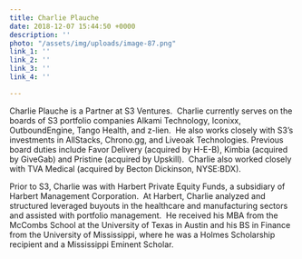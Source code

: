 ```yaml
---
title: Charlie Plauche
date: 2018-12-07 15:44:50 +0000
description: ''
photo: "/assets/img/uploads/image-87.png"
link_1: ''
link_2: ''
link_3: ''
link_4: ''

---
```

Charlie Plauche is a Partner at S3 Ventures.  Charlie currently serves on the boards of S3 portfolio companies Alkami Technology, Iconixx, OutboundEngine, Tango Health, and z-lien.  He also works closely with S3’s investments in AllStacks, Chrono.gg, and Liveoak Technologies. Previous board duties include Favor Delivery (acquired by H-E-B), Kimbia (acquired by GiveGab) and Pristine (acquired by Upskill).  Charlie also worked closely with TVA Medical (acquired by Becton Dickinson, NYSE:BDX). 

Prior to S3, Charlie was with Harbert Private Equity Funds, a subsidiary of Harbert Management Corporation.  At Harbert, Charlie analyzed and structured leveraged buyouts in the healthcare and manufacturing sectors and assisted with portfolio management.  He received his MBA from the McCombs School at the University of Texas in Austin and his BS in Finance from the University of Mississippi, where he was a Holmes Scholarship recipient and a Mississippi Eminent Scholar.